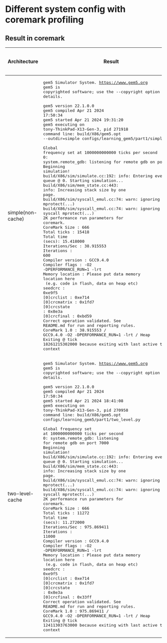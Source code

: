 # Different system config with coremark profiling

## Result in coremark
|Architecture|Result|Number of iterations per second with seeds 0,0,0x66,size=2000)|
|------------|------|--------------------------------------------------------------|
| simple(non-cache) |<pre>gem5 Simulator System.  https://www.gem5.org<br/>gem5 is copyrighted software; use the --copyright option for details.<br/><br/>gem5 version 22.1.0.0<br/>gem5 compiled Apr 21 2024 17:50:34<br/>gem5 started Apr 21 2024 19:31:20<br/>gem5 executing on tony-ThinkPad-X13-Gen-3, pid 271918<br/>command line: build/X86/gem5.opt --outdir=simple configs/learning_gem5/part1/simple.py<br/><br/>Global frequency set at 1000000000000 ticks per second<br/>0: system.remote_gdb: listening for remote gdb on port 7000<br/>Beginning simulation!<br/>build/X86/sim/simulate.cc:192: info: Entering event queue @ 0.  Starting simulation...<br/>build/X86/sim/mem_state.cc:443: info: Increasing stack size by one page.<br/>build/X86/sim/syscall_emul.cc:74: warn: ignoring syscall mprotect(...)<br/>build/X86/sim/syscall_emul.cc:74: warn: ignoring syscall mprotect(...)<br/>2K performance run parameters for coremark.<br/>CoreMark Size    : 666<br/>Total ticks      : 15418<br/>Total time (secs): 15.418000<br/>Iterations/Sec   : 38.915553<br/>Iterations       : 600<br/>Compiler version : GCC9.4.0<br/>Compiler flags   : -O2 -DPERFORMANCE_RUN=1  -lrt<br/>Memory location  : Please put data memory location here<br/>			(e.g. code in flash, data on heap etc)<br/>seedcrc          : 0xe9f5<br/>[0]crclist       : 0xe714<br/>[0]crcmatrix     : 0x1fd7<br/>[0]crcstate      : 0x8e3a<br/>[0]crcfinal      : 0xbd59<br/>Correct operation validated. See README.md for run and reporting rules.<br/>CoreMark 1.0 : 38.915553 / GCC9.4.0 -O2 -DPERFORMANCE_RUN=1  -lrt / Heap<br/>Exiting @ tick 18261215302000 because exiting with last active thread context</pre>|38.915553|
| two-level-cache |<pre>gem5 Simulator System.  https://www.gem5.org<br/>gem5 is copyrighted software; use the --copyright option for details.<br/><br/>gem5 version 22.1.0.0<br/>gem5 compiled Apr 21 2024 17:50:34<br/>gem5 started Apr 21 2024 18:41:08<br/>gem5 executing on tony-ThinkPad-X13-Gen-3, pid 270958<br/>command line: build/X86/gem5.opt configs/learning_gem5/part1/two_level.py<br/><br/>Global frequency set at 1000000000000 ticks per second<br/>0: system.remote_gdb: listening for remote gdb on port 7000<br/>Beginning simulation!<br/>build/X86/sim/simulate.cc:192: info: Entering event queue @ 0.  Starting simulation...<br/>build/X86/sim/mem_state.cc:443: info: Increasing stack size by one page.<br/>build/X86/sim/syscall_emul.cc:74: warn: ignoring syscall mprotect(...)<br/>build/X86/sim/syscall_emul.cc:74: warn: ignoring syscall mprotect(...)<br/>2K performance run parameters for coremark.<br/>CoreMark Size    : 666<br/>Total ticks      : 11272<br/>Total time (secs): 11.272000<br/>Iterations/Sec   : 975.869411<br/>Iterations       : 11000<br/>Compiler version : GCC9.4.0<br/>Compiler flags   : -O2 -DPERFORMANCE_RUN=1  -lrt<br/>Memory location  : Please put data memory location here<br/>			(e.g. code in flash, data on heap etc)<br/>seedcrc          : 0xe9f5<br/>[0]crclist       : 0xe714<br/>[0]crcmatrix     : 0x1fd7<br/>[0]crcstate      : 0x8e3a<br/>[0]crcfinal      : 0x33ff<br/>Correct operation validated. See README.md for run and reporting rules.<br/>CoreMark 1.0 : 975.869411 / GCC9.4.0 -O2 -DPERFORMANCE_RUN=1  -lrt / Heap<br/>Exiting @ tick 12411303763000 because exiting with last active thread context</pre>|975.869411|
